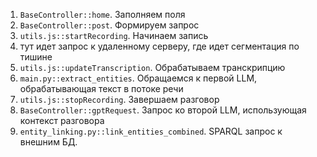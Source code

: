 1. `BaseController::home`. Заполняем поля
2. `BaseController::post`. Формируем запрос
3. `utils.js::startRecording`. Начинаем запись
4.  тут идет запрос к удаленному серверу, где идет сегментация по тишине 
5. `utils.js::updateTranscription`. Обрабатываем транскрипцию
6. `main.py::extract_entities`. Обращаемся к первой LLM, обрабатывающая текст в потоке речи
7. `utils.js::stopRecording`. Завершаем разговор
8. `BaseController::gptRequest`. Запрос ко второй LLM, использующая контекст разговора
9. `entity_linking.py::link_entities_combined`. SPARQL запрос к внешним БД.